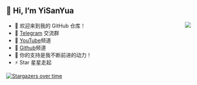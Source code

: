 ## 👋 Hi, I’m YiSanYua

<!--Zero
[![AM GitHub Stats](https://github-readme-stats.zohan.tech/api?username=boy86001&show_icons=true&hide=contribs,prs&include_all_commits=true&bg_color=30,fcb590,e46454&title_color=fff&text_color=fff&icon_color=fff)](https://github.com/boy86001)
-->

<img align="right" src="https://github-readme-stats.zohan.tech/api?username=boy86001&show_icons=true&hide=contribs,prs&include_all_commits=true&bg_color=30,fcb590,e46454&title_color=fff&text_color=fff&icon_color=fff)](https://github.com/boy86001">

- 🚀 欢迎来到我的 GitHub 仓库！
- 👀 [Telegram](https://t.me/YiSanYua) 交流群
- 🌱 [YouTube](https://youtube.com/@boy86001)频道
- 💞️ [Github](https://github.com/boy86001)频道
- 💖 你的支持是我不断前进的动力！
- ⚡ Star 星星走起

[![Stargazers over time](https://starchart.cc/boy86001/SmartProxy-Tools.svg?variant=adaptive)](https://starchart.cc/boy86001/SmartProxy-Tools)

<!---boy86001/boy86001 is a ✨ special ✨ repository because its `README.md` (this file) appears on your GitHub profile.
You can click the Preview link to take a look at your changes.--->


